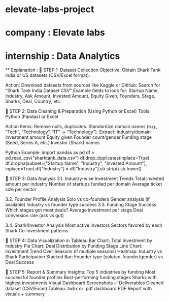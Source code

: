 # elevate-labs-project
# company : Elevate labs
# internship :  Data Analytics

** Explanation :
🔹 STEP 1: Dataset Collection
Objective: Obtain Shark Tank India or US datasets (CSV/Excel format).

Action:
  Download datasets from sources like Kaggle or GitHub:
  Search for “Shark Tank India Dataset CSV”
  Example fields to look for: Startup Name, Industry, Ask Amount, Invested Amount, Equity Given, Founders, Stage, Sharks, Deal, Country, etc.
  
🔹 STEP 2: Data Cleaning & Preparation (Using Python or Excel)
   Tools: Python (Pandas) or Excel

Action Items:
    Remove nulls, duplicates.
    Standardize domain names (e.g., “Tech”, “Technology”, “IT” → “Technology”).
Extract:
      Industry/domain
      Investment amount
      Equity given
      Founder count/gender
      Funding stage (Seed, Series A, etc.)
      Investor (Shark) names
      
Python Example:
      import pandas as pd
      df = pd.read_csv("sharktank_data.csv")
      df.drop_duplicates(inplace=True)
      df.dropna(subset=["Startup Name", "Industry", "Invested Amount"], inplace=True)
      df["Industry"] = df["Industry"].str.strip().str.lower()

🔹 STEP 3: Data Analysis
3.1. Industry-wise Investment Trends
      Total invested amount per industry
      Number of startups funded per domain
      Average ticket size per sector

3.2. Founder Profile Analysis
    Solo vs co-founders
    Gender analysis (if available)
    Industry vs founder type success
3.3. Funding Stage Success
  Which stages got most deals?
  Average investment per stage
  Deal conversion rate (ask vs got)

3.4. Shark/Investor Analysis
     Most active investors
     Sectors favored by each Shark
     Co-investment patterns
     
🔹 STEP 4: Data Visualization in Tableau
  Bar Chart: Total Investment by Industry
  Pie Chart: Deal Distribution by Funding Stage
  Line Chart: Investment Trend Over Seasons (if multiple seasons)
  Heatmap: Industry vs Shark Participation
  Stacked Bar: Founder type (solo/co-founder/gender) vs Deal Success
  
🔹 STEP 5: Report & Summary
Insights:
  Top 5 industries by funding
  Most successful founder profiles
  Best-performing funding stages
  Sharks with highest investments
  Visual Dashboard Screenshots
✅ Deliverables
    Cleaned dataset (CSV/Excel)
    Tableau .twbx or .pdf dashboard
    PDF Report with visuals + summary
